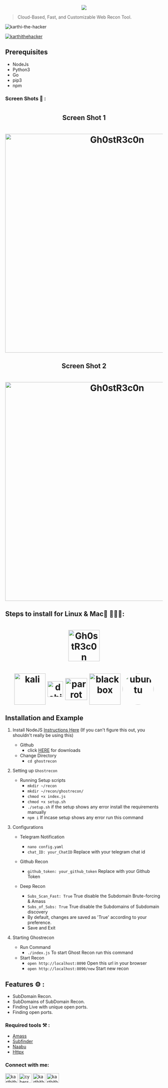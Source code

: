 <p align="center">
<img src="https://github.com/karthi-the-hacker/ghostrecon/raw/main/screenshots/logo.gif" ><br>

</p>

> Cloud-Based, Fast, and Customizable Web Recon Tool.

<p align="left"> <img src="https://komarev.com/ghpvc/?username=karthi-the-hacker&label=Profile%20views&color=0e75b6&style=flat" alt="karthi-the-hacker" /> </p>
<p align="left"> <a href="https://twitter.com/karthithehacker" target="blank"><img src="https://img.shields.io/twitter/follow/karthithehacker?logo=twitter&style=for-the-badge" alt="karthithehacker" /></a> </p>

## Prerequisites

- NodeJs
- Python3
- Go
- pip3
- npm

### Screen Shots 📸 :
<h1 align="center">
  <h2 align="center">Screen Shot 1</h2>
  <h1 align="center"><img align="center" src="https://github.com/karthi-the-hacker/ghostrecon/raw/main/screenshots/1.png" width="700px" alt="Gh0stR3c0n"></h1>
  <h2 align="center">Screen Shot 2</h2>
 <h1 align="center"> <img align="center" src="https://github.com/karthi-the-hacker/ghostrecon/raw/main/screenshots/2.png" width="700px" alt="Gh0stR3c0n"></h1>


 
</h1>

## Steps to install for Linux  &  Mac🐧 👨🏽‍💻:

<h1 align="center"><img align="center" src="https://images-wixmp-ed30a86b8c4ca887773594c2.wixmp.com/f/245f4571-14d4-4069-90a7-259b2971229f/del3rk1-177dea3e-01d6-4c32-bcfd-8927b7bc8364.png?token=eyJ0eXAiOiJKV1QiLCJhbGciOiJIUzI1NiJ9.eyJzdWIiOiJ1cm46YXBwOjdlMGQxODg5ODIyNjQzNzNhNWYwZDQxNWVhMGQyNmUwIiwiaXNzIjoidXJuOmFwcDo3ZTBkMTg4OTgyMjY0MzczYTVmMGQ0MTVlYTBkMjZlMCIsIm9iaiI6W1t7InBhdGgiOiJcL2ZcLzI0NWY0NTcxLTE0ZDQtNDA2OS05MGE3LTI1OWIyOTcxMjI5ZlwvZGVsM3JrMS0xNzdkZWEzZS0wMWQ2LTRjMzItYmNmZC04OTI3YjdiYzgzNjQucG5nIn1dXSwiYXVkIjpbInVybjpzZXJ2aWNlOmZpbGUuZG93bmxvYWQiXX0.RDHFl6JxHrJPAZGg1gIyuGEOJCn9WMTLlNYVlu8Ql5E" width="100px" alt="Gh0stR3c0n"></h1>

<h1 align="center">
<img align="center" src="https://upload.wikimedia.org/wikipedia/commons/thumb/2/2b/Kali-dragon-icon.svg/2048px-Kali-dragon-icon.svg.png" width="100px" alt="kali">
<img align="center" src="https://brandslogos.com/wp-content/uploads/thumbs/debian-logo-vector.svg" width="50px" alt="debian">
<img align="center" src="https://upload.wikimedia.org/wikipedia/commons/4/45/Parrot_Logo.png" width="70px" alt="parrot os">
  <img align="center" src="https://www.backbox.org/wp-content/uploads/2018/09/website_backbox_text_black.png" width="100px"  alt="blackbox">
<img align="center" src="https://assets.ubuntu.com/v1/17b68252-apple-touch-icon-180x180-precomposed-ubuntu.png" style="border-radius: 50%;" width="100px"  alt="ubuntu">
  
  

## Installation and Example

1. Install NodeJS [Instructions Here](https://nodejs.org/en/download/package-manager/) (If you can't figure this out, you shouldn't really be using this)

   - Github
     - click [HERE](https://github.com/karthi-the-hacker/ghostrecon.git) for downloads
   - Change Directory
     - `cd ghostrecon`

2. Setting up `Ghostrecon`

    - Running Setup scripts
      -  `mkdir ~/recon`
      -  `mkdir ~/recon/ghostrecon/`
      -  `chmod +x index.js`
      -  `chmod +x setup.sh`
      -  `./setup.sh` if the setup shows any error install the requirements manually
      -  ` npm i ` If incase setup shows any error run this command

4. Configurations 
   - Telegram Notification
     - `nano config.yaml`
     - `chat_ID: your_ChatID` Replace with your telegram chat id
     
   - Github Recon
     - `github_token: your_github_token` Replace with your Github Token
     

   - Deep Recon
     - `Subs_Scan_Fast: True` True disable the Subdomain Brute-forcing & Amass 
     - `Subs_of_Subs: True` True disable the Subdomains of Subdomain discovery
     - By default, changes are saved as 'True' according to your preference.
     - Save and Exit

5. Starting Ghostrecon
   - Run Command
     - `./index.js` To start Ghost Recon run this command
   - Start Recon 
     - `open http://localhost:8090` Open this url in your browser
     - `open http://localhost:8090/new` Start new recon

## Features ⚙️ :

 - SubDomain Recon.
 - SubDomains of SubDomain Recon.
 - Finding Live with unique open ports.
 - Finding open ports. 

### Required tools ⚒️ :

- [Amass](https://github.com/OWASP/Amass)
- [Subfinder](https://github.com/projectdiscovery/subfinder)
- [Naabu](https://github.com/projectdiscovery/naabu)
- [Httpx](https://github.com/projectdiscovery/httpx)



<h3 align="left">Connect with me:</h3>
<p align="left">
<a href="https://twitter.com/karthithehacker" target="blank"><img align="center" src="https://raw.githubusercontent.com/rahuldkjain/github-profile-readme-generator/master/src/images/icons/Social/twitter.svg" alt="karthithehacker" height="30" width="40" /></a>
<a href="https://www.linkedin.com/in/karthikeyan--v/" target="blank"><img align="center" src="https://raw.githubusercontent.com/rahuldkjain/github-profile-readme-generator/master/src/images/icons/Social/linked-in-alt.svg" alt="cyberspartan" height="30" width="40" /></a>
<a href="https://instagram.com/karthithehacker" target="blank"><img align="center" src="https://raw.githubusercontent.com/rahuldkjain/github-profile-readme-generator/master/src/images/icons/Social/instagram.svg" alt="karthithehacker" height="30" width="40" /></a>
<a href="https://www.youtube.com/channel/UCyiZHuoDz8KP3quElBBAmJQ" target="blank"><img align="center" src="https://raw.githubusercontent.com/rahuldkjain/github-profile-readme-generator/master/src/images/icons/Social/youtube.svg" alt="karthithehacker" height="30" width="40" /></a>
</p>

